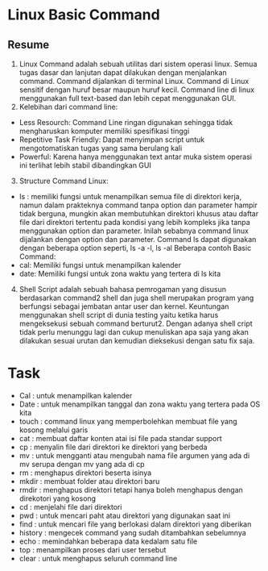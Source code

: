 # Linux Basic Command

## Resume
1. Linux Command adalah sebuah utilitas dari sistem operasi linux. Semua tugas dasar dan lanjutan dapat dilakukan dengan menjalankan command. Command dijalankan di terminal Linux. Command di Linux sensitif dengan huruf besar maupun huruf kecil. Command line di linux menggunakan full text-based dan lebih cepat menggunakan GUI.
2. Kelebihan dari command line:
- Less Resourch: Command Line ringan digunakan sehingga tidak mengharuskan komputer memiliki spesifikasi tinggi
- Repetitive Task Friendly: Dapat menyimpan script untuk mengotomatiskan tugas yang sama berulang kali
- Powerful: Karena hanya menggunakan text antar muka sistem operasi ini terlihat lebih stabil dibandingkan GUI
3. Structure Command Linux:
- ls : memiliki fungsi untuk menampilkan semua file di direktori kerja, namun dalam prakteknya command tanpa option dan parameter hampir tidak berguna, mungkin akan membutuhkan direktori khusus atau daftar file dari direktori tertentu pada kondisi yang lebih kompleks jika tanpa menggunakan option dan parameter. Inilah sebabnya command linux dijalankan dengan option dan parameter. Command ls dapat digunakan dengan beberapa option seperti, ls -a -l, ls -al
Beberapa contoh Basic Command:
- cal: Memiliki fungsi untuk menampilkan kalender
- date: Memiliki fungsi untuk zona waktu yang tertera di ls kita
4. Shell Script adalah sebuah bahasa pemrogaman yang disusun berdasarkan command2 shell dan juga shell merupakan program yang berfungsi sebagai jembatan antar user dan kernel. Keuntungan menggunakan shell script di dunia testing yaitu ketika harus mengeksekusi sebuah command berturut2. Dengan adanya shell cript tidak perlu menunggu lagi dan cukup menuliskan apa saja yang akan dilakukan sesuai urutan dan kemudian dieksekusi dengan satu fix saja.

# Task
- Cal : untuk menampilkan kalender
- Date : untuk menampilkan tanggal dan zona waktu yang tertera pada OS kita
- touch : command linux yang memperbolehkan membuat file yang kosong melalui garis
- cat : membuat daftar konten atai isi file pada standar support
- cp : menyalin file dari direktori ke direktori yang berbeda
- mv : untuk mengganti atau mengubah nama file argumen yang ada di mv serupa dengan mv yang ada di cp
- rm : menghapus direktori beserta isinya
- mkdir : membuat folder atau direktori baru
- rmdir : menghapus direktori tetapi hanya boleh menghapus dengan direkotori yang kosong
- cd : menjelahi file dari direktori
- pwd : untuk mencari paht atau direktori yang digunakan saat ini
- find : untuk mencari file yang berlokasi dalam direktori yang diberikan
- history : mengecek command yang sudah ditambahkan sebelumnya
- echo : memindahkan beberapa data kedalam satu file
- top : menampilkan proses dari user tersebut
- clear : untuk menghapus seluruh command line
